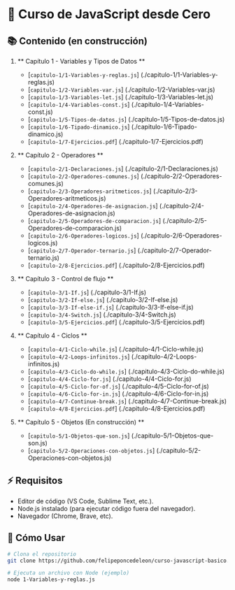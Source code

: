 # 🚀 Curso de JavaScript desde Cero

## 📚 Contenido (en construcción)

1.  ** Capítulo 1 - Variables y Tipos de Datos **

    - [`capitulo-1/1-Variables-y-reglas.js`] (./capitulo-1/1-Variables-y-reglas.js)
    - [`capitulo-1/2-Variables-var.js`] (./capitulo-1/2-Variables-var.js)
    - [`capitulo-1/3-Variables-let.js`] (./capitulo-1/3-Variables-let.js)
    - [`capitulo-1/4-Variables-const.js`] (./capitulo-1/4-Variables-const.js)
    - [`capitulo-1/5-Tipos-de-datos.js`] (./capitulo-1/5-Tipos-de-datos.js)
    - [`capitulo-1/6-Tipado-dinamico.js`] (./capitulo-1/6-Tipado-dinamico.js)
    - [`capitulo-1/7-Ejercicios.pdf`] (./capitulo-1/7-Ejercicios.pdf)

2.  ** Capítulo 2 - Operadores **

    - [`capitulo-2/1-Declaraciones.js`] (./capitulo-2/1-Declaraciones.js)
    - [`capitulo-2/2-Operadores-comunes.js`] (./capitulo-2/2-Operadores-comunes.js)
    - [`capitulo-2/3-Operadores-aritmeticos.js`] (./capitulo-2/3-Operadores-aritmeticos.js)
    - [`capitulo-2/4-Operadores-de-asignacion.js`] (./capitulo-2/4-Operadores-de-asignacion.js)
    - [`capitulo-2/5-Operadores-de-comparacion.js`] (./capitulo-2/5-Operadores-de-comparacion.js)
    - [`capitulo-2/6-Operadores-logicos.js`] (./capitulo-2/6-Operadores-logicos.js)
    - [`capitulo-2/7-Operador-ternario.js`] (./capitulo-2/7-Operador-ternario.js)
    - [`capitulo-2/8-Ejercicios.pdf`] (./capitulo-2/8-Ejercicios.pdf)

3.  ** Capítulo 3 - Control de flujo **

    - [`capitulo-3/1-If.js`] (./capitulo-3/1-If.js)
    - [`capitulo-3/2-If-else.js`] (./capitulo-3/2-If-else.js)
    - [`capitulo-3/3-If-else-if.js`] (./capitulo-3/3-If-else-if.js)
    - [`capitulo-3/4-Switch.js`] (./capitulo-3/4-Switch.js)
    - [`capitulo-3/5-Ejercicios.pdf`] (./capitulo-3/5-Ejercicios.pdf)

4.  ** Capítulo 4 - Ciclos **

    - [`capitulo-4/1-Ciclo-while.js`] (./capitulo-4/1-Ciclo-while.js)
    - [`capitulo-4/2-Loops-infinitos.js`] (./capitulo-4/2-Loops-infinitos.js)
    - [`capitulo-4/3-Ciclo-do-while.js`] (./capitulo-4/3-Ciclo-do-while.js)
    - [`capitulo-4/4-Ciclo-for.js`] (./capitulo-4/4-Ciclo-for.js)
    - [`capitulo-4/5-Ciclo-for-of.js`] (./capitulo-4/5-Ciclo-for-of.js)
    - [`capitulo-4/6-Ciclo-for-in.js`] (./capitulo-4/6-Ciclo-for-in.js)
    - [`capitulo-4/7-Continue-break.js`] (./capitulo-4/7-Continue-break.js)
    - [`capitulo-4/8-Ejercicios.pdf`] (./capitulo-4/8-Ejercicios.pdf)

5.  ** Capítulo 5 - Objetos (En construcción) **

    - [`capitulo-5/1-Objetos-que-son.js`] (./capitulo-5/1-Objetos-que-son.js)
    - [`capitulo-5/2-Operaciones-con-objetos.js`] (./capitulo-5/2-Operaciones-con-objetos.js)

## ⚡ Requisitos

- Editor de código (VS Code, Sublime Text, etc.).
- Node.js instalado (para ejecutar código fuera del navegador).
- Navegador (Chrome, Brave, etc).

## 🎯 Cómo Usar

```bash
# Clona el repositorio
git clone https://github.com/felipeponcedeleon/curso-javascript-basico.git

# Ejecuta un archivo con Node (ejemplo)
node 1-Variables-y-reglas.js
```
